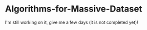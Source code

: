 # Algorithms-for-Massive-Dataset
I'm still working on it, give me a few days (it is not completed yet)!
